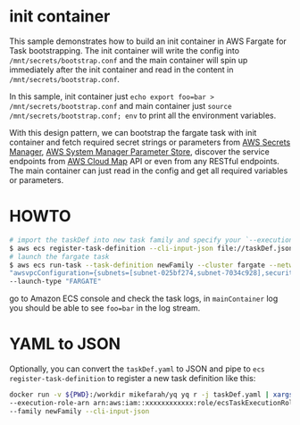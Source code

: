 # init container 

This sample demonstrates how to build an init container in AWS Fargate for Task bootstrapping. The init container will write the config into `/mnt/secrets/bootstrap.conf` and the main container will spin up immediately after the init container and read in the content in `/mnt/secrets/bootstrap.conf`.

In this sample, init container just `echo export foo=bar > /mnt/secrets/bootstrap.conf` and main container just `source /mnt/secrets/bootstrap.conf; env` to print all the environment variables.

With this design pattern, we can bootstrap the fargate task with init container and fetch required secret strings or parameters from [AWS Secrets Manager](https://aws.amazon.com/tw/secrets-manager/), [AWS System Manager Parameter Store](https://docs.aws.amazon.com/en_us/systems-manager/latest/userguide/systems-manager-parameter-store.html), discover the service endpoints from [AWS Cloud Map](https://aws.amazon.com/tw/cloud-map/) API or even from any RESTful endpoints. The main container can just read in the config and get all required variables or parameters.

# HOWTO

```bash
# import the taskDef into new task family and specify your `--execution-role-arn`
$ aws ecs register-task-definition --cli-input-json file://taskDef.json --family newFamily --execution-role-arn arn:aws:iam::xxxxxxxxxxxx:role/ecsTaskExecutionRole
# launch the fargate task
$ aws ecs run-task --task-definition newFamily --cluster fargate --network-configuration \
"awsvpcConfiguration={subnets=[subnet-025bf274,subnet-7034c928],securityGroups=[sg-01d3cd65],assignPublicIp=ENABLED}" \
--launch-type "FARGATE"
```
go to Amazon ECS console and check the task logs, in `mainContainer` log you should be able to see `foo=bar` in the log stream.

# YAML to JSON
Optionally, you can convert the `taskDef.yaml` to JSON and pipe to `ecs register-task-definition` to register a new task definition like this:

```bash
docker run -v ${PWD}:/workdir mikefarah/yq yq r -j taskDef.yaml | xargs -0 aws ecs register-task-definition \
--execution-role-arn arn:aws:iam::xxxxxxxxxxxx:role/ecsTaskExecutionRole \
--family newFamily --cli-input-json
```

